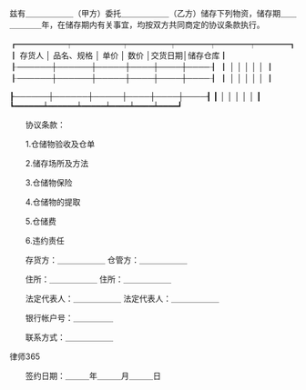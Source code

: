 
 兹有＿＿＿＿＿＿（甲方）委托＿＿＿＿＿＿（乙方）储存下列物资，储存期＿＿＿＿＿＿年，在储存期内有关事宜，均按双方共同商定的协议条款执行。
 
 ┏━━━━━━┯━━━━━━┯━━━━━┯━━━━┯━━━━┯━━━━┓
 ┃   存货人   │ 品名、规格 │   单价   │  数价  │交货日期│储存仓库┃
 ┠──────┼──────┼─────┼────┼────┼────┨
 ┃            │            │          │        │        │        ┃
 ┠──────┼──────┼─────┼────┼────┼────┨
 ┃            │            │          │        │        │        ┃
 
 ┠──────┼──────┼─────┼────┼────┼────┨
 ┃            │            │          │        │        │        ┃
 ┗━━━━━━┷━━━━━━┷━━━━━┷━━━━┷━━━━┷━━━━┛
 
 　　协议条款：
 
 　　1.仓储物验收及仓单
 
 　　2.储存场所及方法
 
 　　3.仓储物保险
 
 　　4.仓储物的提取
 
 　　5.仓储费
 
 　　6.违约责任
 
 　　存货方：＿＿＿＿＿＿               仓管方：＿＿＿＿＿＿
 
 　　住所：＿＿＿＿＿＿                 住所：＿＿＿＿＿＿
 
 　　法定代表人：＿＿＿＿＿＿           法定代表人：＿＿＿＿＿＿
 
 　　银行帐户号：＿＿＿＿＿
 
 　　联系方式：＿＿＿＿＿＿
 




 
律师365






 　　签约日期：＿＿＿年＿＿＿月＿＿＿日 


 

 
 
 
 
 
  


  
 

  


  


  
 
 
 
 

